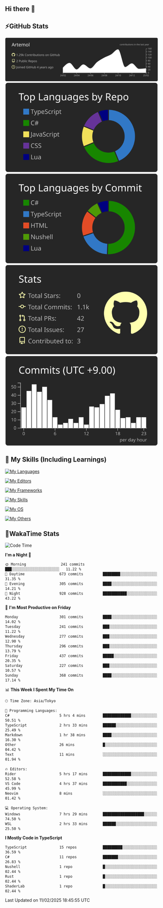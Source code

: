 ## Hi there 👋
<!--
**Artemol/Artemol** is a ✨ _special_ ✨ repository because its `README.md` (this file) appears on your GitHub profile.

Here are some ideas to get you started:

- 🔭 I’m currently working on ...
- 🌱 I’m currently learning ...
- 👯 I’m looking to collaborate on ...
- 🤔 I’m looking for help with ...
- 💬 Ask me about ...
- 📫 How to reach me: ...
- 😄 Pronouns: ...
- ⚡ Fun fact: ...
-->

## ⚡GitHub Stats
[![](https://raw.githubusercontent.com/Artemol/Artemol/main/profile-summary-card-output/apprentice/0-profile-details.svg)](https://github.com/vn7n24fzkq/github-profile-summary-cards)
[![](https://raw.githubusercontent.com/Artemol/Artemol/main/profile-summary-card-output/apprentice/1-repos-per-language.svg)](https://github.com/vn7n24fzkq/github-profile-summary-cards) [![](https://raw.githubusercontent.com/Artemol/Artemol/main/profile-summary-card-output/apprentice/2-most-commit-language.svg)](https://github.com/vn7n24fzkq/github-profile-summary-cards)
[![](https://raw.githubusercontent.com/Artemol/Artemol/main/profile-summary-card-output/apprentice/3-stats.svg)](https://github.com/vn7n24fzkq/github-profile-summary-cards) [![](https://raw.githubusercontent.com/Artemol/Artemol/main/profile-summary-card-output/apprentice/4-productive-time.svg)](https://github.com/vn7n24fzkq/github-profile-summary-cards)

## 🌱 My Skills (Including Learnings)

<!--
### Languages
-->
[![My Languages](https://skillicons.dev/icons?i=ts,py,cs,dotnet,rust,go,c,matlab,css)](https://skillicons.dev)

<!--
### Editors
-->
[![My Editors](https://skillicons.dev/icons?i=vscode,neovim,vim,visualstudio,idea)](https://skillicons.dev)

<!--
### Frameworks
-->
[![My Frameworks](https://skillicons.dev/icons?i=react,nestjs,vite,tailwind,tauri,electron,remix,nextjs,fastapi)](https://skillicons.dev)

<!--
### Tools
-->
[![My Skills](https://skillicons.dev/icons?i=git,nodejs,docker,unity,postman,bun,discord,cloudflare,bash,prometheus,grafana,obsidian)](https://skillicons.dev)

<!--
### OS
-->
[![My OS](https://skillicons.dev/icons?i=windows,ubuntu)](https://skillicons.dev)

<!--
### Others
-->
[![My Others](https://skillicons.dev/icons?i=github,raspberrypi,gcp)](https://skillicons.dev)

## 💬WakaTime Stats
<!--START_SECTION:waka-->
![Code Time](http://img.shields.io/badge/Code%20Time-447%20hrs%2033%20mins-blue)

**I'm a Night 🦉** 

```text
🌞 Morning                241 commits         ███░░░░░░░░░░░░░░░░░░░░░░   11.22 % 
🌆 Daytime                673 commits         ████████░░░░░░░░░░░░░░░░░   31.35 % 
🌃 Evening                305 commits         ████░░░░░░░░░░░░░░░░░░░░░   14.21 % 
🌙 Night                  928 commits         ███████████░░░░░░░░░░░░░░   43.22 % 
```
📅 **I'm Most Productive on Friday** 

```text
Monday                   301 commits         ████░░░░░░░░░░░░░░░░░░░░░   14.02 % 
Tuesday                  241 commits         ███░░░░░░░░░░░░░░░░░░░░░░   11.22 % 
Wednesday                277 commits         ███░░░░░░░░░░░░░░░░░░░░░░   12.90 % 
Thursday                 296 commits         ███░░░░░░░░░░░░░░░░░░░░░░   13.79 % 
Friday                   437 commits         █████░░░░░░░░░░░░░░░░░░░░   20.35 % 
Saturday                 227 commits         ███░░░░░░░░░░░░░░░░░░░░░░   10.57 % 
Sunday                   368 commits         ████░░░░░░░░░░░░░░░░░░░░░   17.14 % 
```


📊 **This Week I Spent My Time On** 

```text
🕑︎ Time Zone: Asia/Tokyo

💬 Programming Languages: 
C#                       5 hrs 4 mins        █████████████░░░░░░░░░░░░   50.51 % 
TypeScript               2 hrs 33 mins       ██████░░░░░░░░░░░░░░░░░░░   25.49 % 
Markdown                 1 hr 38 mins        ████░░░░░░░░░░░░░░░░░░░░░   16.30 % 
Other                    26 mins             █░░░░░░░░░░░░░░░░░░░░░░░░   04.42 % 
Text                     11 mins             ░░░░░░░░░░░░░░░░░░░░░░░░░   01.94 % 

🔥 Editors: 
Rider                    5 hrs 17 mins       █████████████░░░░░░░░░░░░   52.58 % 
VS Code                  4 hrs 37 mins       ███████████░░░░░░░░░░░░░░   45.99 % 
Neovim                   8 mins              ░░░░░░░░░░░░░░░░░░░░░░░░░   01.42 % 

💻 Operating System: 
Windows                  7 hrs 29 mins       ███████████████████░░░░░░   74.50 % 
WSL                      2 hrs 33 mins       ██████░░░░░░░░░░░░░░░░░░░   25.50 % 
```

**I Mostly Code in TypeScript** 

```text
TypeScript               15 repos            █████████░░░░░░░░░░░░░░░░   36.59 % 
C#                       11 repos            ███████░░░░░░░░░░░░░░░░░░   26.83 % 
Nushell                  1 repo              █░░░░░░░░░░░░░░░░░░░░░░░░   02.44 % 
Rust                     1 repo              █░░░░░░░░░░░░░░░░░░░░░░░░   02.44 % 
ShaderLab                1 repo              █░░░░░░░░░░░░░░░░░░░░░░░░   02.44 % 
```




 Last Updated on 11/02/2025 18:45:55 UTC
<!--END_SECTION:waka-->
